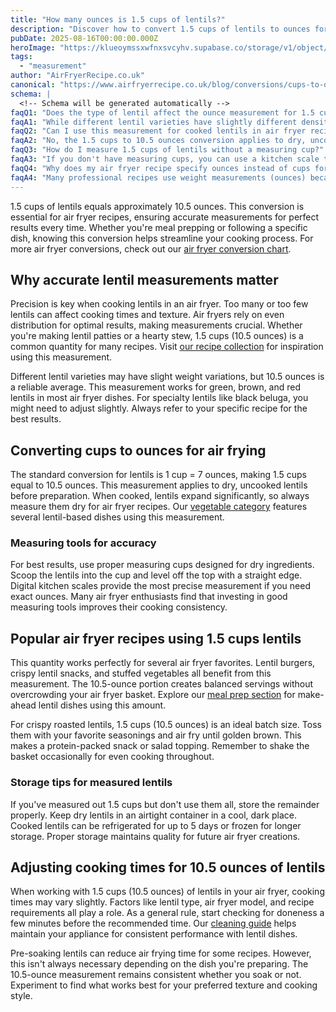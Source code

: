 ```yaml
---
title: "How many ounces is 1.5 cups of lentils?"
description: "Discover how to convert 1.5 cups of lentils to ounces for perfect air fryer recipes. Get precise measurements and cooking tips here."
pubDate: 2025-08-16T00:00:00.000Z
heroImage: "https://klueoymssxwfnxsvcyhv.supabase.co/storage/v1/object/public/Shmucket/how-many-ounces-is-1-5-cups-of-lentils.webp"
tags:
  - "measurement"
author: "AirFryerRecipe.co.uk"
canonical: "https://www.airfryerrecipe.co.uk/blog/conversions/cups-to-ounces/how-many-ounces-is-1-5-cups-of-lentils"
schema: |
  <!-- Schema will be generated automatically -->
faqQ1: "Does the type of lentil affect the ounce measurement for 1.5 cups?"
faqA1: "While different lentil varieties have slightly different densities, the standard conversion of 1.5 cups to 10.5 ounces works for most common types. Green, brown, and red lentils will all measure close to this weight. For very small or large specialty lentils, you might see minor variations, but the difference is usually negligible for air fryer recipes."
faqQ2: "Can I use this measurement for cooked lentils in air fryer recipes?"
faqA2: "No, the 1.5 cups to 10.5 ounces conversion applies to dry, uncooked lentils. Cooked lentils expand significantly and would require different measurements. Always use dry measurements unless your recipe specifically states otherwise. For cooked lentil dishes, follow the recipe's instructions for best results in your air fryer."
faqQ3: "How do I measure 1.5 cups of lentils without a measuring cup?"
faqA3: "If you don't have measuring cups, you can use a kitchen scale to weigh out 10.5 ounces of lentils. Alternatively, a standard mug holds about 1.25 cups, so you could use that as a rough guide. For precise air fryer cooking, we recommend investing in proper measuring tools or a digital scale for consistent results."
faqQ4: "Why does my air fryer recipe specify ounces instead of cups for lentils?"
faqA4: "Many professional recipes use weight measurements (ounces) because they're more accurate than volume measurements (cups). Lentils can settle differently in a cup, affecting the actual quantity. Weight measurements ensure consistency, especially important for air fryer cooking where precise quantities affect cooking time and results. That's why knowing that 1.5 cups equals 10.5 ounces is so valuable."
---
```

<p>1.5 cups of lentils equals approximately 10.5 ounces. This conversion is essential for air fryer recipes, ensuring accurate measurements for perfect results every time. Whether you're meal prepping or following a specific dish, knowing this conversion helps streamline your cooking process. For more air fryer conversions, check out our <a href=https://www.airfryerrecipe.co.uk/air-fryer-conversion-chart>air fryer conversion chart</a>.</p>

<h2>Why accurate lentil measurements matter</h2>
<p>Precision is key when cooking lentils in an air fryer. Too many or too few lentils can affect cooking times and texture. Air fryers rely on even distribution for optimal results, making measurements crucial. Whether you're making lentil patties or a hearty stew, 1.5 cups (10.5 ounces) is a common quantity for many recipes. Visit <a href=https://www.airfryerrecipe.co.uk/recipes>our recipe collection</a> for inspiration using this measurement.</p>

<p>Different lentil varieties may have slight weight variations, but 10.5 ounces is a reliable average. This measurement works for green, brown, and red lentils in most air fryer dishes. For specialty lentils like black beluga, you might need to adjust slightly. Always refer to your specific recipe for the best results.</p>

<h2>Converting cups to ounces for air frying</h2>
<p>The standard conversion for lentils is 1 cup = 7 ounces, making 1.5 cups equal to 10.5 ounces. This measurement applies to dry, uncooked lentils before preparation. When cooked, lentils expand significantly, so always measure them dry for air fryer recipes. Our <a href=https://www.airfryerrecipe.co.uk/recipe-category/vegetables>vegetable category</a> features several lentil-based dishes using this measurement.</p>

<h3>Measuring tools for accuracy</h3>
<p>For best results, use proper measuring cups designed for dry ingredients. Scoop the lentils into the cup and level off the top with a straight edge. Digital kitchen scales provide the most precise measurement if you need exact ounces. Many air fryer enthusiasts find that investing in good measuring tools improves their cooking consistency.</p>

<h2>Popular air fryer recipes using 1.5 cups lentils</h2>
<p>This quantity works perfectly for several air fryer favorites. Lentil burgers, crispy lentil snacks, and stuffed vegetables all benefit from this measurement. The 10.5-ounce portion creates balanced servings without overcrowding your air fryer basket. Explore our <a href=https://www.airfryerrecipe.co.uk/recipe-category/meal-prep>meal prep section</a> for make-ahead lentil dishes using this amount.</p>

<p>For crispy roasted lentils, 1.5 cups (10.5 ounces) is an ideal batch size. Toss them with your favorite seasonings and air fry until golden brown. This makes a protein-packed snack or salad topping. Remember to shake the basket occasionally for even cooking throughout.</p>

<h3>Storage tips for measured lentils</h3>
<p>If you've measured out 1.5 cups but don't use them all, store the remainder properly. Keep dry lentils in an airtight container in a cool, dark place. Cooked lentils can be refrigerated for up to 5 days or frozen for longer storage. Proper storage maintains quality for future air fryer creations.</p>

<h2>Adjusting cooking times for 10.5 ounces of lentils</h2>
<p>When working with 1.5 cups (10.5 ounces) of lentils in your air fryer, cooking times may vary slightly. Factors like lentil type, air fryer model, and recipe requirements all play a role. As a general rule, start checking for doneness a few minutes before the recommended time. Our <a href=https://www.airfryerrecipe.co.uk/air-fryer-cleaner>cleaning guide</a> helps maintain your appliance for consistent performance with lentil dishes.</p>

<p>Pre-soaking lentils can reduce air frying time for some recipes. However, this isn't always necessary depending on the dish you're preparing. The 10.5-ounce measurement remains consistent whether you soak or not. Experiment to find what works best for your preferred texture and cooking style.</p>
